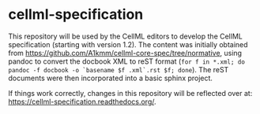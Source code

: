 cellml-specification
====================

This repository will be used by the CellML editors to develop the CellML specification (starting with version 1.2). The content was initially obtained from https://github.com/A1kmm/cellml-core-spec/tree/normative, using pandoc to convert the docbook XML to reST format (``for f in *.xml; do pandoc -f docbook -o `basename $f .xml`.rst $f; done``). The reST documents were then incorporated into a basic sphinx project.

If things work correctly, changes in this repository will be reflected over at: https://cellml-specification.readthedocs.org/.
